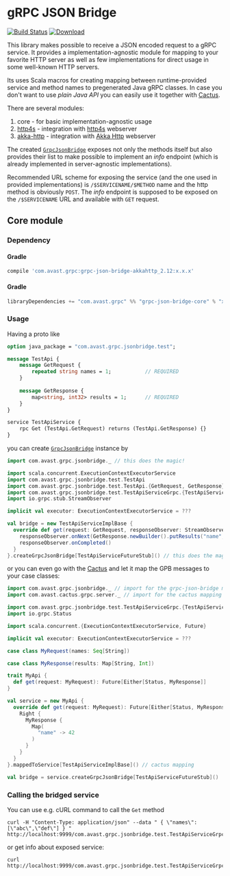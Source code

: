 # gRPC JSON Bridge

[![Build Status](https://travis-ci.org/avast/grpc-json-bridge.svg?branch=master)](https://travis-ci.org/avast/grpc-json-bridge)
[![Download](https://api.bintray.com/packages/avast/maven/grpc-json-bridge/images/download.svg) ](https://bintray.com/avast/maven/grpc-json-bridge/_latestVersion)

This library makes possible to receive a JSON encoded request to a gRPC service. It provides a implementation-agnostic module for mapping to
your favorite HTTP server as well as few implementations for direct usage in some well-known HTTP servers.

Its uses Scala macros for creating mapping between runtime-provided service and method names to pregenerated Java gRPC classes. In case you
don't want to use _plain Java API_ you can easily use it together with [Cactus](https://github.com/avast/cactus).

There are several modules:
1. core - for basic implementation-agnostic usage
1. [http4s](http4s) - integration with [http4s](https://http4s.org/) webserver
1. [akka-http](akka-http) - integration with [Akka Http](https://doc.akka.io/docs/akka-http/current/server-side/index.html) webserver

The created [`GrpcJsonBridge`](core/src/main/scala/com/avast/grpc/jsonbridge/GrpcJsonBridge.scala) exposes not only the methods itself but
also provides their list to make possible to implement an _info_ endpoint (which is already implemented in server-agnostic implementations).

Recommended URL scheme for exposing the service (and the one used in provided implementations) is `/$SERVICENAME/$METHOD` name and the http
method is obviously `POST`. The _info_ endpoint is supposed to be exposed on the `/$SERVICENAME` URL and available with `GET` request.

## Core module

### Dependency

#### Gradle
```groovy
compile 'com.avast.grpc:grpc-json-bridge-akkahttp_2.12:x.x.x'
```

#### Gradle
```scala
libraryDependencies += "com.avast.grpc" %% "grpc-json-bridge-core" % "x.x.x
```

### Usage

Having a proto like
```proto
option java_package = "com.avast.grpc.jsonbridge.test";

message TestApi {
    message GetRequest {
        repeated string names = 1;           // REQUIRED
    }
    
    message GetResponse {
        map<string, int32> results = 1;      // REQUIRED
    }
}

service TestApiService {
    rpc Get (TestApi.GetRequest) returns (TestApi.GetResponse) {}
}
```
you can create [`GrpcJsonBridge`](core/src/main/scala/com/avast/grpc/jsonbridge/GrpcJsonBridge.scala) instance by
```scala
import com.avast.grpc.jsonbridge._ // this does the magic!

import scala.concurrent.ExecutionContextExecutorService
import com.avast.grpc.jsonbridge.test.TestApi
import com.avast.grpc.jsonbridge.test.TestApi.{GetRequest, GetResponse}
import com.avast.grpc.jsonbridge.test.TestApiServiceGrpc.{TestApiServiceFutureStub, TestApiServiceImplBase}
import io.grpc.stub.StreamObserver

implicit val executor: ExecutionContextExecutorService = ???

val bridge = new TestApiServiceImplBase {
  override def get(request: GetRequest, responseObserver: StreamObserver[TestApi.GetResponse]): Unit = {
    responseObserver.onNext(GetResponse.newBuilder().putResults("name", 42).build())
    responseObserver.onCompleted()
  }
}.createGrpcJsonBridge[TestApiServiceFutureStub]() // this does the magic!
```
or you can even go with the [Cactus](https://github.com/avast/cactus) and let it map the GPB messages to your case classes:
```scala
import com.avast.grpc.jsonbridge._ // import for the grpc-json-bridge mapping
import com.avast.cactus.grpc.server._ // import for the cactus mapping

import com.avast.grpc.jsonbridge.test.TestApiServiceGrpc.{TestApiServiceFutureStub, TestApiServiceImplBase}
import io.grpc.Status

import scala.concurrent.{ExecutionContextExecutorService, Future}

implicit val executor: ExecutionContextExecutorService = ???

case class MyRequest(names: Seq[String])

case class MyResponse(results: Map[String, Int])

trait MyApi {
  def get(request: MyRequest): Future[Either[Status, MyResponse]]
}

val service = new MyApi {
  override def get(request: MyRequest): Future[Either[Status, MyResponse]] = Future.successful {
    Right {
      MyResponse {
        Map(
          "name" -> 42
        )
      }
    }
  }
}.mappedToService[TestApiServiceImplBase]() // cactus mapping

val bridge = service.createGrpcJsonBridge[TestApiServiceFutureStub]()
```

### Calling the bridged service

You can use e.g. cURL command to call the `Get` method

```
curl -H "Content-Type: application/json" --data " { \"names\": [\"abc\",\"def\"] } " http://localhost:9999/com.avast.grpc.jsonbridge.test.TestApiServiceGrpc.TestApiServiceImplBase/Get
```
or get info about exposed service:
```
curl http://localhost:9999/com.avast.grpc.jsonbridge.test.TestApiServiceGrpc.TestApiServiceImplBase
```
